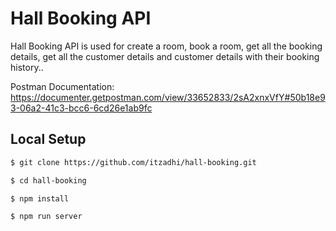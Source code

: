 # Hall Booking API

Hall Booking API is used for create a room, book a room, get all the booking details, get all the customer details and customer details with their booking history..<br>

Postman Documentation:<br>
https://documenter.getpostman.com/view/33652833/2sA2xnxVfY#50b18e93-06a2-41c3-bcc6-6cd26e1ab9fc

## Local Setup

```sh
$ git clone https://github.com/itzadhi/hall-booking.git
```

```sh
$ cd hall-booking
```

```sh
$ npm install
```

```sh
$ npm run server
```
